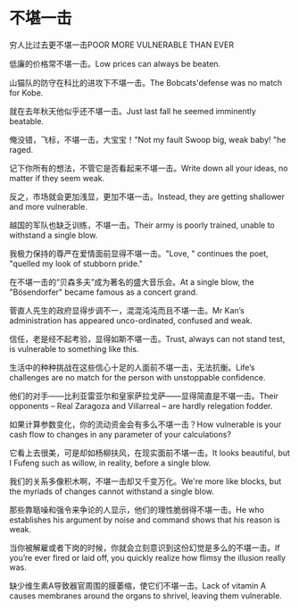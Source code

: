 # 不堪一击

<p><span class="chinese">穷人比过去更不堪一击</span><span class="english">POOR MORE VULNERABLE THAN EVER</span></p>

<p><span class="chinese">低廉的价格常不堪一击。</span><span class="english">Low prices can always be beaten.</span></p>

<p><span class="chinese">山猫队的防守在科比的进攻下不堪一击。</span><span class="english">The Bobcats'defense was no match for Kobe.</span></p>

<p><span class="chinese">就在去年秋天他似乎还不堪一击。</span><span class="english">Just last fall he seemed imminently beatable.</span></p>

<p><span class="chinese">俺没错，飞标，不堪一击，大宝宝！</span><span class="english">"Not my fault Swoop big, weak baby! "he raged.</span></p>

<p><span class="chinese">记下你所有的想法，不管它是否看起来不堪一击。</span><span class="english">Write down all your ideas, no matter if they seem weak.</span></p>

<p><span class="chinese">反之，市场就会更加浅显，更加不堪一击。</span><span class="english">Instead, they are getting shallower and more vulnerable.</span></p>

<p><span class="chinese">越国的军队也缺乏训练，不堪一击。</span><span class="english">Their army is poorly trained, unable to withstand a single blow.</span></p>

<p><span class="chinese">我极力保持的尊严在爱情面前显得不堪一击。</span><span class="english">"Love, " continues the poet, "quelled my look of stubborn pride."</span></p>

<p><span class="chinese">在不堪一击的“贝森多夫”成为著名的盛大音乐会。</span><span class="english">At a single blow, the "Bösendorfer" became famous as a concert grand.</span></p>

<p><span class="chinese">菅直人先生的政府显得步调不一，混混沌沌而且不堪一击。</span><span class="english">Mr Kan’s administration has appeared unco-ordinated, confused and weak.</span></p>

<p><span class="chinese">信任，老是经不起考验，显得如斯不堪一击。</span><span class="english">Trust, always can not stand test, is vulnerable to something like this.</span></p>

<p><span class="chinese">生活中的种种挑战在这些信心十足的人面前不堪一击，无法抗衡。</span><span class="english">Life’s challenges are no match for the person with unstoppable confidence.</span></p>

<p><span class="chinese">他们的对手——比利亚雷亚尔和皇家萨拉戈萨——显得简直是不堪一击。</span><span class="english">Their opponents – Real Zaragoza and Villarreal – are hardly relegation fodder.</span></p>

<p><span class="chinese">如果计算参数变化，你的流动资金会有多么不堪一击？</span><span class="english">How vulnerable is your cash flow to changes in any parameter of your calculations?</span></p>

<p><span class="chinese">它看上去很美，可是却如杨柳扶风，在现实面前不堪一击。</span><span class="english">It looks beautiful, but I Fufeng such as willow, in reality, before a single blow.</span></p>

<p><span class="chinese">我们的关系多像积木啊，不堪一击却又千变万化。</span><span class="english">We're more like blocks, but the myriads of changes cannot withstand a single blow.</span></p>

<p><span class="chinese">那些靠聒噪和强令来争论的人显示，他们的理性脆弱得不堪一击。</span><span class="english">He who establishes his argument by noise and command shows that his reason is weak.</span></p>

<p><span class="chinese">当你被解雇或者下岗的时候，你就会立刻意识到这份幻觉是多么的不堪一击。</span><span class="english">If you’re ever fired or laid off, you quickly realize how flimsy the illusion really was.</span></p>

<p><span class="chinese">缺少维生素A导致器官周围的膜萎缩，使它们不堪一击。</span><span class="english">Lack of vitamin A causes membranes around the organs to shrivel, leaving them vulnerable.</span></p>

